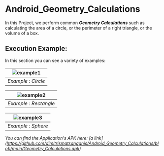 # Android_Geometry_Calculations
In this Project, we perform common **_Geometry Calculations_** such as calculating the area of a circle, or the perimeter of a right triangle, or the volume of a box. 

## Execution Example:
In this section you can see a variety of examples: 

| ![example1](https://user-images.githubusercontent.com/34712449/100118420-81995a00-2e7e-11eb-8083-32a308f67433.png)| 
|:--:| 
| *Example : Circle* |

| ![example2](https://user-images.githubusercontent.com/34712449/100118427-82ca8700-2e7e-11eb-9e49-c58d78238229.png)| 
|:--:| 
| *Example : Rectangle* |

|![example3](https://user-images.githubusercontent.com/34712449/100118431-83631d80-2e7e-11eb-9650-d5f9edd8d67a.png)|
|:--:| 
| *Example : Sphere* |

_You can find the Application's APK here: [a link] (https://github.com/dimitrismatsanganis/Android_Geometry_Calculations/blob/main/Geometry_Calculations.apk)_
